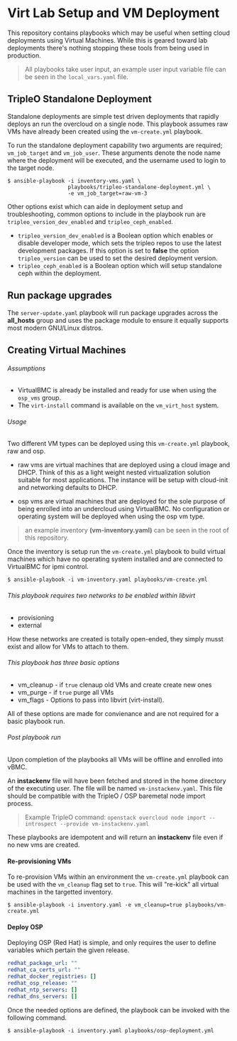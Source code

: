 # Virt Lab Setup and VM Deployment

This repository contains playbooks which may be useful when setting cloud
deployments using Virtual Machines. While this is geared toward lab
deployments there's nothing stopping these tools from being used in
production.

> All playbooks take user input, an example user input variable file can
  be seen in the `local_vars.yaml` file.

## TripleO Standalone Deployment

Standalone deployments are simple test driven deployments that rapidly
deploys an run the overcloud on a single node. This playbook assumes
raw VMs have already been created using the `vm-create.yml` playbook.

To run the standalone deployment capability two arguments are required;
`vm_job_target` and `vm_job_user`. These arguments denote the node
name where the deployment will be executed, and the username used to
login to the target node.

``` shell
$ ansible-playbook -i inventory-vms.yaml \
                   playbooks/tripleo-standalone-deployment.yml \
                   -e vm_job_target=raw-vm-3
```

Other options exist which can aide in deployment setup and
troubleshooting, common options to include in the playbook run are
`tripleo_version_dev_enabled` and `tripleo_ceph_enabled`.

* `tripleo_version_dev_enabled` is a Boolean option which enables or disable
  developer mode, which sets the tripleo repos to use the latest development
  packages. If this option is set to **false** the option `tripleo_version`
  can be used to set the desired deployment version.
* `tripleo_ceph_enabled` is a Boolean option which will setup standalone
  ceph within the deployment.

## Run package upgrades

The `server-update.yaml` playbook will run package upgrades across the
**all_hosts** group and uses the package module to ensure it equally
supports most modern GNU/Linux distros.

## Creating Virtual Machines

###### Assumptions

* VirtualBMC is already be installed and ready for use when using the
  `osp_vms` group.
* The `virt-install` command is available on the `vm_virt_host` system.

###### Usage

Two different VM types can be deployed using this `vm-create.yml` playbook,
raw and osp.

* raw vms are virtual machines that are deployed using a cloud image and
  DHCP. Think of this as a light weight nested virtualization solution
  suitable for most applications. The instance will be setup with cloud-init
  and networking defaults to DHCP.

* osp vms are virtual machines that are deployed for the sole purpose of
  being enrolled into an undercloud using VirtualBMC. No configuration or
  operating system will be deployed when using the osp vm type.

> an example inventory **(vm-inventory.yaml)** can be seen in the root of this
repository.

Once the inventory is setup run the `vm-create.yml` playbook to build virtual
machines which have no operating system installed and are connected to
VirtualBMC for ipmi control.

``` shell
$ ansible-playbook -i vm-inventory.yaml playbooks/vm-create.yml
```

###### This playbook requires two networks to be enabled within libvirt

* provisioning
* external

How these networks are created is totally open-ended, they simply musst exist
and allow for VMs to attach to them.

###### This playbook has three basic options

* vm_cleanup - if `true` clenaup old VMs and create create new ones
* vm_purge - if `true` purge all VMs
* vm_flags - Options to pass into libvirt (virt-install).

All of these options are made for convienance and are not required for a basic
playbook run.

###### Post playbook run

Upon completion of the playbooks all VMs will be offline and enrolled into
vBMC.

An **instackenv** file will have been fetched and stored in the home directory
of the executing user. The file will be named `vm-instackenv.yaml`. This file
should be compatible with the TripleO / OSP baremetal node import
process.

> Example TripleO command: `openstack overcloud node import --introspect --provide vm-instackenv.yaml`

These playbooks are idempotent and will return an **instackenv** file even if
no new vms are created.

#### Re-provisioning VMs

To re-provision VMs within an environment the `vm-create.yml` playbook can be used
with the `vm_cleanup` flag set to `true`. This will "re-kick" all virtual machines
in the targetted inventory.

``` shell
$ ansible-playbook -i inventory.yaml -e vm_cleanup=true playbooks/vm-create.yml
```

#### Deploy OSP

Deploying OSP (Red Hat) is simple, and only requires the user to define variables
which pertain the given release.

``` yaml
redhat_package_url: ""
redhat_ca_certs_url: ""
redhat_docker_registries: []
redhat_osp_release: ""
redhat_ntp_servers: []
redhat_dns_servers: []
```

Once the needed options are defined, the playbook can be invoked with the
following command.

``` shell
$ ansible-playbook -i inventory.yaml playbooks/osp-deployment.yml
```
